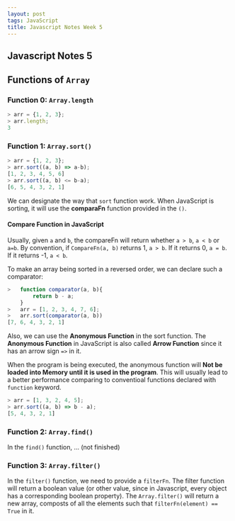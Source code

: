 ```yaml
---
layout: post
tags: JavaScript
title: Javascript Notes Week 5
---
```


## Javascript Notes 5

## Functions of  `Array`
### Function 0: `Array.length`

```javascript
> arr = {1, 2, 3};
> arr.length;
3
```
### Function 1: `Array.sort()`

```javascript
> arr = {1, 2, 3};
> arr.sort((a, b) => a-b);
[1, 2, 3, 4, 5, 6]
> arr.sort((a, b) <= b-a);
[6, 5, 4, 3, 2, 1]
```

We can designate the way that `sort` function work. When JavaScript is sorting, it will use the **comparaFn** function provided in the `()`.

#### Compare Function in JavaScript

Usually, given `a` and `b`, the compareFn will return whether `a > b`, `a < b` or `a=b`.
By convention, if `CompareFn(a, b)` returns 1, `a > b`. If it returns 0, `a = b`. If it returns -1, `a < b`.

To make an array being sorted in a reversed order, we can declare such a comparator:
```javascript
>   function comparator(a, b){
        return b - a;
    }
>   arr = [1, 2, 3, 4, 7, 6];
>   arr.sort(comparator(a, b))
[7, 6, 4, 3, 2, 1]
```

Also, we can use the **Anonymous Function** in the sort function. The **Anonymous Function** in JavaScript is also called **Arrow Function** since it has an arrow sign `=>` in it.

When the program is being executed, the anonymous function will **Not be loaded into Memory until it is used in the program**. This will usually lead to a better performance comparing to conventioal functions declared with `function` keyword.

```javascript
> arr = [1, 3, 2, 4, 5];
> arr.sort((a, b) => b - a);
[5, 4, 3, 2, 1]
```

### Function 2: `Array.find()`
In the `find()` function, ... (not finished)


### Function 3: `Array.filter()`
In the `filter()` function, we need to provide a `filterFn`. The filter function will return a boolean value (or other value, since in Javascript, every object has a corresponding boolean property).
The `Array.filter()` will return a new array, composts of all the elements such that `filterFn(element) == True` in it.
